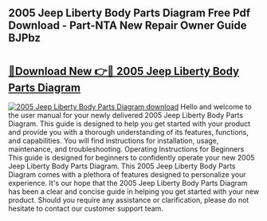 ## 2005 Jeep Liberty Body Parts Diagram Free Pdf Download - Part-NTA New Repair Owner Guide BJPbz

# <h2><a href="http://dfmtbl.blite.top/?on=2005+Jeep+Liberty+Body+Parts+Diagram">🔗Download New 👉🔴 2005 Jeep Liberty Body Parts Diagram</a></h2>

[![2005 Jeep Liberty Body Parts Diagram download](https://i.imgur.com/lujVjoI.png)](http://dfmtbl.blite.top/?on=2005+Jeep+Liberty+Body+Parts+Diagram)
Hello and welcome to the user manual for your newly delivered 2005 Jeep Liberty Body Parts Diagram. This guide is designed to help you get started with your product and provide you with a thorough understanding of its features, functions, and capabilities. You will find instructions for installation, usage, maintenance, and troubleshooting. Operating Instructions for Beginners This guide is designed for beginners to confidently operate your new 2005 Jeep Liberty Body Parts Diagram. This 2005 Jeep Liberty Body Parts Diagram comes with a plethora of features designed to personalize your experience. It's our hope that the 2005 Jeep Liberty Body Parts Diagram has been a clear and concise guide in helping you get started with your new product. Should you require any assistance or clarification, please do not hesitate to contact our customer support team.
